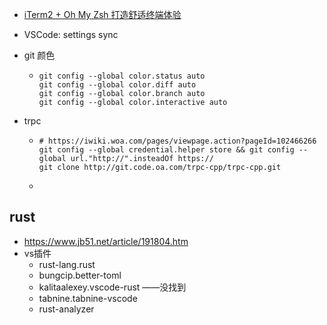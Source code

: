 * [iTerm2 + Oh My Zsh 打造舒适终端体验](https://www.jianshu.com/p/9c3439cc3bdb)

* VSCode: settings sync

* git  颜色

  * ```
    git config --global color.status auto  
    git config --global color.diff auto  
    git config --global color.branch auto  
    git config --global color.interactive auto
    ```

  
  
  
  
  
  
  
  
* trpc 

  * ```
    # https://iwiki.woa.com/pages/viewpage.action?pageId=102466266
    git config --global credential.helper store && git config --global url."http://".insteadOf https:// 
    git clone http://git.code.oa.com/trpc-cpp/trpc-cpp.git
    ```

  * 






## rust

* https://www.jb51.net/article/191804.htm
* vs插件
  * rust-lang.rust
  * bungcip.better-toml
  * kalitaalexey.vscode-rust ——没找到
  * tabnine.tabnine-vscode
  * rust-analyzer

